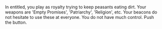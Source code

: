 In entitled, you play as royalty trying to keep peasants eating dirt. Your weapons are 'Empty Promises', 'Patriarchy', 'Religion', etc. Your beacons do not hesitate to use these at everyone. You do not have much control. Push the button. 